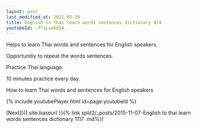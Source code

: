```yaml
---
layout: post
last_modified_at: 2021-03-29
title: English to Thai learn words sentences dictionary 974 
youtubeId: -f7aLseKd5A
---
```

 
 
Helps to learn Thai words and sentences for English speakers.

Opportunitiy to repeat the words sentences. 

Practice Thai language. 
 
10 minutes practice every day. 
 
How to learn Thai words and sentences for English speakers 
 
{% include youtubePlayer.html id=page.youtubeId %}
 
 
[Next]({{ site.baseurl }}{% link  split2/_posts/2015-11-07-English to thai learn words sentences dictionary 1117 .md%})
 
